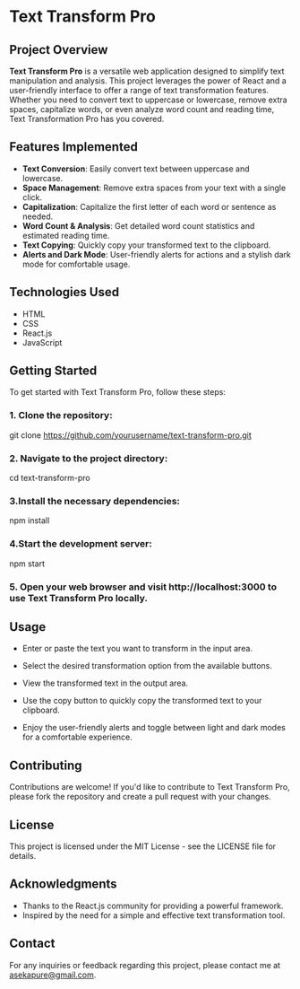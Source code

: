 # Text Transform Pro

## Project Overview

**Text Transform Pro** is a versatile web application designed to simplify text manipulation and analysis. This project leverages the power of React and a user-friendly interface to offer a range of text transformation features. Whether you need to convert text to uppercase or lowercase, remove extra spaces, capitalize words, or even analyze word count and reading time, Text Transformation Pro has you covered.

## Features Implemented

- **Text Conversion**: Easily convert text between uppercase and lowercase.
- **Space Management**: Remove extra spaces from your text with a single click.
- **Capitalization**: Capitalize the first letter of each word or sentence as needed.
- **Word Count & Analysis**: Get detailed word count statistics and estimated reading time.
- **Text Copying**: Quickly copy your transformed text to the clipboard.
- **Alerts and Dark Mode**: User-friendly alerts for actions and a stylish dark mode for comfortable usage.

## Technologies Used

- HTML
- CSS
- React.js
- JavaScript

## Getting Started

To get started with Text Transform Pro, follow these steps:

### 1. Clone the repository:
git clone https://github.com/yourusername/text-transform-pro.git

### 2. Navigate to the project directory:
cd text-transform-pro

### 3.Install the necessary dependencies:
npm install

### 4.Start the development server:
npm start

### 5. Open your web browser and visit http://localhost:3000 to use Text Transform Pro locally.

## Usage

- Enter or paste the text you want to transform in the input area.

- Select the desired transformation option from the available buttons.

- View the transformed text in the output area.

- Use the copy button to quickly copy the transformed text to your clipboard.

- Enjoy the user-friendly alerts and toggle between light and dark modes for a comfortable experience.

## Contributing

Contributions are welcome! If you'd like to contribute to Text Transform Pro, please fork the repository and create a pull request with your changes.

## License

This project is licensed under the MIT License - see the LICENSE file for details.

## Acknowledgments

- Thanks to the React.js community for providing a powerful framework.
- Inspired by the need for a simple and effective text transformation tool.

## Contact
For any inquiries or feedback regarding this project, please contact me at [asekapure@gmail.com](mailto:asekapure@gmail.com).